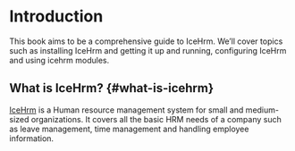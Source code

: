 # Introduction

This book aims to be a comprehensive guide to IceHrm. We’ll cover topics such as installing IceHrm and getting it up and running, configuring IceHrm and using icehrm modules.

## What is IceHrm? {#what-is-icehrm}

[IceHrm](http://icehrm.com/) is a Human resource management system for small and medium-sized organizations. It covers all the basic HRM needs of a company such as leave management, time management and handling employee information.

